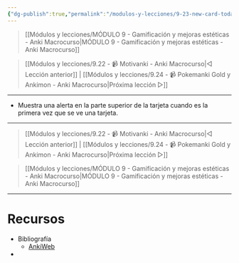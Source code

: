```yaml
---
{"dg-publish":true,"permalink":"/modulos-y-lecciones/9-23-new-card-today-banner-anki-macrocurso/","noteIcon":""}
---
```



> [[Módulos y lecciones/MÓDULO 9 - Gamificación y mejoras estéticas - Anki Macrocurso\|MÓDULO 9 - Gamificación y mejoras estéticas - Anki Macrocurso]]

> [[Módulos y lecciones/9.22 - 📹 Motivanki - Anki Macrocurso\|◁ Lección anterior]] | [[Módulos y lecciones/9.24 - 📹 Pokemanki Gold y Ankimon - Anki Macrocurso\|Próxima lección ▷]]

---

- Muestra una alerta en la parte superior de la tarjeta cuando es la primera vez que se ve una tarjeta.

---

> [[Módulos y lecciones/9.22 - 📹 Motivanki - Anki Macrocurso\|◁ Lección anterior]] | [[Módulos y lecciones/9.24 - 📹 Pokemanki Gold y Ankimon - Anki Macrocurso\|Próxima lección ▷]]

> [[Módulos y lecciones/MÓDULO 9 - Gamificación y mejoras estéticas - Anki Macrocurso\|MÓDULO 9 - Gamificación y mejoras estéticas - Anki Macrocurso]]

---

# Recursos
- Bibliografía
	- [AnkiWeb](https://ankiweb.net/shared/info/270984995)
- 
